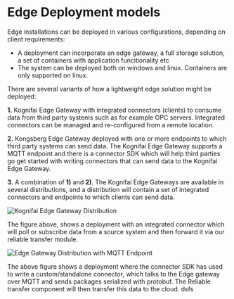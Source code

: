 # Edge Deployment models

Edge installations can be deployed in various configurations, depending on client requirements:

- A deployment can incorporate an edge gateway, a full storage solution, a set of containers with application funcitionality etc
- The system can be deployed both on windows and linux. Containers are only supported on linux.

There are several variants of how a lightweight edge solution might be deployed:

**1.**	Kognifai Edge Gateway with integrated connectors (clients) to consume data from third party systems such as for example OPC servers. Integrated connectors can be managed and re-configured from a remote location.

**2.**	Kongsberg Edge Gateway deployed with one or more endpoints to which third party systems can send data. The Kognifai Edge Gateway supports a MQTT endpoint and there is a connector SDK which will help third parties go get started with writing connectors that can send data to the Kognifai Edge Gateway. 

**3.**	A combination of **1)** and **2)**. The Kognifai Edge Gateways are available in several distributions, and a distribution will contain a set of integrated connectors and endpoints to which clients can send data.

![Kognifai Edge Gateway Distribution](.%20IoTImages/Kognifai%20Edge%20Gateway%20Distribution.png?raw=true)

The figure above, shows a deployment with an integrated connector which will poll or subscribe data from a source system and then forward it via our reliable transfer module.

![Edge Gateway Distribution with MQTT Endpoint](.%20IoTImages/Kgnifai%20Edge%20Gateway%20Distribution%20with%20MQTT%20endpoint.png?raw=true)

The above figure shows a deployment where the connector SDK has used to write a custom/standalone connector, which talks to the Edge gateway over MQTT and sends packages serialized with protobuf. The Reliable transfer component will then transfer this data to the cloud.
dsfs
